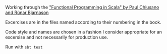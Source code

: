 Working through the ["Functional Programming in Scala" by Paul Chiusano and Rúnar Bjarnason](https://www.manning.com/books/functional-programming-in-scala)

Excercises are in the files named according to their numbering in the book. 

Code style and names are chosen in a fashion I consider appropriate for an excersise and not 
necessarily for production use.

Run with `sbt test`